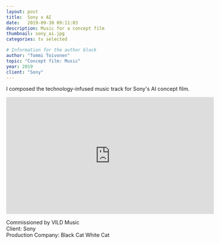 ```yaml
---
layout: post
title:  Sony x AI
date:   2019-09-30 09:11:03
description: Music for a concept film
thumbnail: sony_ai.jpg
categories: tv selected

# Information for the author block
author: "Tommi Toivonen"
topic: "Concept film: Music"
year: 2019
client: "Sony"
---
```


I composed the technology-infused music track for Sony's AI concept film.

<div class="resp-container">
<iframe class="resp-iframe" width="560" height="315" src="https://www.youtube.com/embed/qcHH8Da--Ew" frameborder="0" allow="accelerometer; autoplay; encrypted-media; gyroscope; picture-in-picture" allowfullscreen></iframe>
</div>

Commissioned by VILD Music  
Client: Sony  
Production Company: Black Cat White Cat
